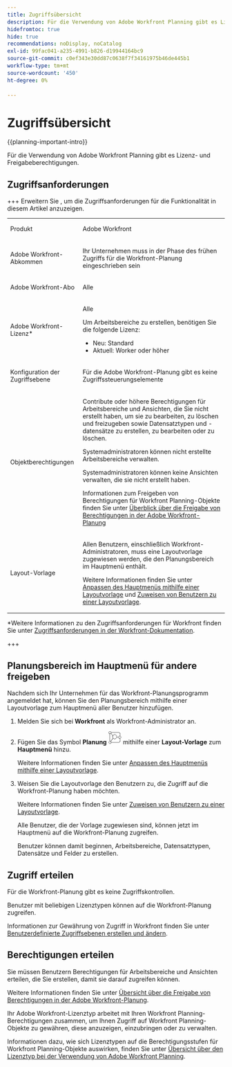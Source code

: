 ```yaml
---
title: Zugriffsübersicht
description: Für die Verwendung von Adobe Workfront Planning gibt es Lizenz- und Freigabeberechtigungen.
hidefromtoc: true
hide: true
recommendations: noDisplay, noCatalog
exl-id: 99fac041-a235-4991-b826-d19944164bc9
source-git-commit: c0ef343e30dd87c0638f7f34161975b46de445b1
workflow-type: tm+mt
source-wordcount: '450'
ht-degree: 0%

---
```


<!--update the metadata with real things when making this public; also update the description with something like this: Not all users in the organization have the same access and permissions to use Adobe Workfront Planning. This article describes the levels of access that users could have to Adobe Workfront Planning. -->
<!--update the title and the metadata title if Workfront Planning is NOT its own product - because the title is too generic for it being a Workfront capability-->

# Zugriffsübersicht

{{planning-important-intro}}

Für die Verwendung von Adobe Workfront Planning gibt es Lizenz- und Freigabeberechtigungen.

## Zugriffsanforderungen

+++ Erweitern Sie , um die Zugriffsanforderungen für die Funktionalität in diesem Artikel anzuzeigen.

<table style="table-layout:auto">
 <col>
 </col>
 <col>
 </col>
 <tbody>
    <tr>
<tr>
<td>
   <p> Produkt</p> </td>
   <td>
   <p> Adobe Workfront</p> </td>
  </tr>  
 <td role="rowheader"><p>Adobe Workfront-Abkommen</p></td>
   <td>
<p>Ihr Unternehmen muss in der Phase des frühen Zugriffs für die Workfront-Planung eingeschrieben sein </p>
   </td>
  </tr>
  <tr>
   <td role="rowheader"><p>Adobe Workfront-Abo</p></td>
   <td>
<p>Alle</p>
   </td>
  </tr>
  <tr>
   <td role="rowheader"><p>Adobe Workfront-Lizenz*</p></td>
   <td>
   <p>Alle</p>
   <p>Um Arbeitsbereiche zu erstellen, benötigen Sie die folgende Lizenz:</p>
   <ul>
   <li>
   Neu: Standard
   </li>
   <li>
   Aktuell: Worker oder höher
   </li>
   </ul>
  </td>
  </tr>
  <tr>
   <td role="rowheader"><p>Konfiguration der Zugriffsebene</p></td>
   <td> <p>Für die Adobe Workfront-Planung gibt es keine Zugriffssteuerungselemente</p>  
</td>
  </tr>
<tr>
   <td role="rowheader"><p>Objektberechtigungen</p></td>
   <td>
   <p>Contribute oder höhere Berechtigungen für Arbeitsbereiche und Ansichten, die Sie nicht erstellt haben, um sie zu bearbeiten, zu löschen und freizugeben sowie Datensatztypen und -datensätze zu erstellen, zu bearbeiten oder zu löschen.</p>
    <p>Systemadministratoren können nicht erstellte Arbeitsbereiche verwalten. </p>
    <p>Systemadministratoren können keine Ansichten verwalten, die sie nicht erstellt haben. </p>
   <p>Informationen zum Freigeben von Berechtigungen für Workfront Planning-Objekte finden Sie unter  
   <a href="/help/quicksilver/planning/access/sharing-permissions-overview.md">Überblick über die Freigabe von Berechtigungen in der Adobe Workfront-Planung</a> 
  </td>
  </tr>
<tr>
   <td role="rowheader"><p>Layout-Vorlage</p></td>
   <td> <p>Allen Benutzern, einschließlich Workfront-Administratoren, muss eine Layoutvorlage zugewiesen werden, die den Planungsbereich im Hauptmenü enthält. </p> <p>Weitere Informationen finden Sie unter <a href="../../administration-and-setup/customize-workfront/use-layout-templates/customize-main-menu.md">Anpassen des Hauptmenüs mithilfe einer Layoutvorlage</a> und <a href="../../administration-and-setup/customize-workfront/use-layout-templates/assign-users-to-layout-template.md">Zuweisen von Benutzern zu einer Layoutvorlage</a>. </p>  
</td>
  </tr>
 </tbody>
</table>

*Weitere Informationen zu den Zugriffsanforderungen für Workfront finden Sie unter [Zugriffsanforderungen in der Workfront-Dokumentation](/help/quicksilver/administration-and-setup/add-users/access-levels-and-object-permissions/access-level-requirements-in-documentation.md).

+++


## Planungsbereich im Hauptmenü für andere freigeben

<!--First, contact your account manager to obtain access to the current Workfront Planning program.-->

Nachdem sich Ihr Unternehmen für das Workfront-Planungsprogramm angemeldet hat, können Sie den Planungsbereich mithilfe einer Layoutvorlage zum Hauptmenü aller Benutzer hinzufügen.

1. Melden Sie sich bei **Workfront** als Workfront-Administrator an.

1. Fügen Sie das Symbol **Planung** ![](assets/planning-icon.png) mithilfe einer **Layout-Vorlage** zum **Hauptmenü** hinzu.

   Weitere Informationen finden Sie unter [Anpassen des Hauptmenüs mithilfe einer Layoutvorlage](/help/quicksilver/administration-and-setup/customize-workfront/use-layout-templates/customize-main-menu.md).

1. Weisen Sie die Layoutvorlage den Benutzern zu, die Zugriff auf die Workfront-Planung haben möchten.

   Weitere Informationen finden Sie unter [Zuweisen von Benutzern zu einer Layoutvorlage](/help/quicksilver/administration-and-setup/customize-workfront/use-layout-templates/assign-users-to-layout-template.md).

   Alle Benutzer, die der Vorlage zugewiesen sind, können jetzt im Hauptmenü auf die Workfront-Planung zugreifen.

   Benutzer können damit beginnen, Arbeitsbereiche, Datensatztypen, Datensätze und Felder zu erstellen.

## Zugriff erteilen

Für die Workfront-Planung gibt es keine Zugriffskontrollen.

Benutzer mit beliebigen Lizenztypen können auf die Workfront-Planung zugreifen.

Informationen zur Gewährung von Zugriff in Workfront finden Sie unter [Benutzerdefinierte Zugriffsebenen erstellen und ändern](/help/quicksilver/administration-and-setup/add-users/configure-and-grant-access/create-modify-access-levels.md).

## Berechtigungen erteilen

Sie müssen Benutzern Berechtigungen für Arbeitsbereiche und Ansichten erteilen, die Sie erstellen, damit sie darauf zugreifen können.

Weitere Informationen finden Sie unter [Übersicht über die Freigabe von Berechtigungen in der Adobe Workfront-Planung](/help/quicksilver/planning/access/sharing-permissions-overview.md).

Ihr Adobe Workfront-Lizenztyp arbeitet mit Ihren Workfront Planning-Berechtigungen zusammen, um Ihnen Zugriff auf Workfront Planning-Objekte zu gewähren, diese anzuzeigen, einzubringen oder zu verwalten.

Informationen dazu, wie sich Lizenztypen auf die Berechtigungsstufen für Workfront Planning-Objekte auswirken, finden Sie unter [Übersicht über den Lizenztyp bei der Verwendung von Adobe Workfront Planning](/help/quicksilver/planning/access/license-type-overview.md).


